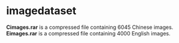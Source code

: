 # imagedataset
**Cimages.rar** is a compressed file containing 6045 Chinese images.<br>
**Eimages.rar** is a compressed file containing 4000 English images.
